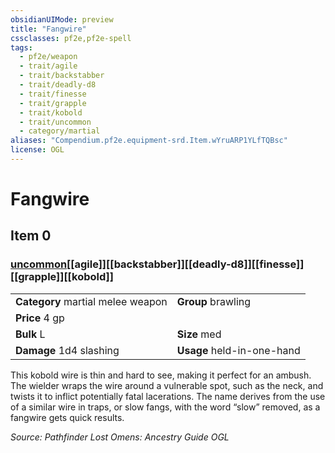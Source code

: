 ```yaml
---
obsidianUIMode: preview
title: "Fangwire"
cssclasses: pf2e,pf2e-spell
tags:
  - pf2e/weapon
  - trait/agile
  - trait/backstabber
  - trait/deadly-d8
  - trait/finesse
  - trait/grapple
  - trait/kobold
  - trait/uncommon
  - category/martial
aliases: "Compendium.pf2e.equipment-srd.Item.wYruARP1YLfTQBsc"
license: OGL
---
```

# Fangwire
## Item 0
### [uncommon](uncommon "Uncommon Rarity Trait")[[agile]][[backstabber]][[deadly-d8]][[finesse]][[grapple]][[kobold]]

|  |  |
| -- | -- |
| **Category** martial melee weapon | **Group** brawling |
| **Price** 4 gp |  |
| **Bulk** L | **Size** med |
| **Damage** 1d4 slashing  | **Usage** held-in-one-hand |



This kobold wire is thin and hard to see, making it perfect for an ambush. The wielder wraps the wire around a vulnerable spot, such as the neck, and twists it to inflict potentially fatal lacerations. The name derives from the use of a similar wire in traps, or slow fangs, with the word “slow” removed, as a fangwire gets quick results.

*Source: Pathfinder Lost Omens: Ancestry Guide*
*OGL*